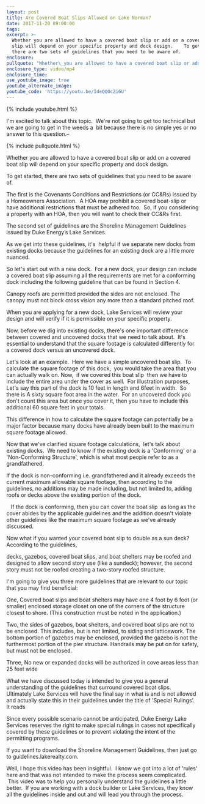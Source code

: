 ```yaml
---
layout: post
title: Are Covered Boat Slips Allowed on Lake Norman?
date: 2017-11-20 09:00:00
tags:
excerpt: >-
  Whether you are allowed to have a covered boat slip or add on a covered boat
  slip will depend on your specific property and dock design.    To get started,
  there are two sets of guidelines that you need to be aware of.
enclosure:
pullquote: "Whether\_you are allowed to have a covered boat slip or add on a covered boat slip will depend on your specific property and dock design."
enclosure_type: video/mp4
enclosure_time:
use_youtube_image: true
youtube_alternate_image:
youtube_code: 'https://youtu.be/IdeQQOcZi6U'
---
```



{% include youtube.html %}

I'm excited to talk about this topic.  We're not going to get too technical but we are going to get in the weeds a  bit because there is no simple yes or no answer to this question.–

{% include pullquote.html %}

Whether you are allowed to have a covered boat slip or add on a covered boat slip will depend on your specific property and dock design.

To get started, there are two sets of guidelines that you need to be aware of.

The first is the Covenants Conditions and Restrictions (or CC&Rs) issued by a Homeowners Association.  A HOA may prohibit a covered boat-slip or have additional restrictions that must be adhered too.  So, if you considering a property with an HOA, then you will want to check their CC&Rs first.

The second set of guidelines are the Shoreline Management Guidelines issued by Duke Energy’s Lake Services.

As we get into these guidelines, it's  helpful if we separate new docks from existing docks because the guidelines for an existing dock are a little more nuanced.

So let's start out with a new dock.  For a new dock, your design can include a covered boat slip assuming all the requirements are met for a conforming dock including the following guideline that can be found in Section 4.

Canopy roofs are permitted provided the sides are not enclosed. The canopy must not block cross vision any more than a standard pitched roof.

When you are applying for a new dock, Lake Services will review your design and will verify if it is permissible on your specific property.

Now, before we dig into existing docks, there's one important difference between covered and uncovered docks that we need to talk about.  It's essential to understand that the square footage is calculated differently for a covered dock versus an uncovered dock.

Let's look at an example.  Here we have a simple uncovered boat slip.  To calculate the square footage of this dock,  you would take the area that you can actually walk on. Now,  if we covered this boat slip  then we have to include the entire area under the cover as well.  For illustration purposes, Let's say this part of the dock is 10 feet in length and 6feet in width.  So there is A sixty square foot area in the water.  For an uncovered dock you don't count this area but once you cover it, then you have to include this additional 60 square feet in your totals.

This difference in how to calculate the square footage can potentially be a major factor because many docks have already been built to the maximum square footage allowed.

Now that we've clarified square footage calculations,  let's talk about existing docks.  We need to know if the existing dock is a 'Conforming' or a 'Non-Conforming Structure', which is what most people refer to as a grandfathered.

If the dock is non-conforming i.e. grandfathered and it already exceeds the current maximum allowable square footage, then according to the guidelines, no additions may be made including, but not limited to, adding roofs or decks above the existing portion of the dock.

   If the dock is conforming, then you can cover the boat slip  as long as the cover abides by the applicable guidelines and the addition doesn't violate other guidelines like the maximum square footage as we've already discussed.

Now what if you wanted your covered boat slip to double as a sun deck?   According to the guidelines,

decks, gazebos, covered boat slips, and boat shelters may be roofed and designed to allow second story use (like a sundeck); however, the second story must not be roofed creating a two-story roofed structure.

I'm going to give you three more guidelines that are relevant to our topic that you may find beneficial:

One, Covered boat slips and boat shelters may have one 4 foot by 6 foot (or smaller) enclosed storage closet on one of the corners of the structure closest to shore. (This construction must be noted in the application.)

Two, the sides of gazebos, boat shelters, and covered boat slips are not to be enclosed. This includes, but is not limited, to siding and latticework. The bottom portion of gazebos may be enclosed, provided the gazebo is not the furthermost portion of the pier structure. Handrails may be put on for safety, but must not be enclosed.

Three, No new or expanded docks will be authorized in cove areas less than 25 feet wide

What we have discussed today is intended to give you a general understanding of the guidelines that surround covered boat slips.  Ultimately Lake Services will have the final say in what is and is not allowed and actually state this in their guidelines under the title of 'Special Rulings'. It reads

Since every possible scenario cannot be anticipated, Duke Energy Lake Services reserves the right to make special rulings in cases not specifically covered by these guidelines or to prevent violating the intent of the permitting programs.

If you want to download the Shoreline Management Guidelines, then just go to guidelines.lakerealty.com.

Well, I hope this video has been insightful.  I know we got into a lot of 'rules' here and that was not intended to make the process seem complicated.  This video was to help you personally understand the guidelines a little better.  If you are working with a dock builder or Lake Services, they know all the guidelines inside and out and will lead you through the process.